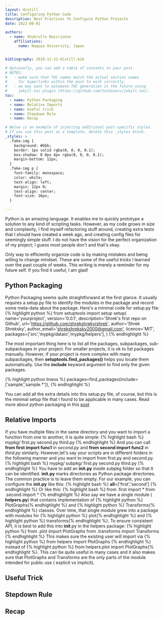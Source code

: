 ```yaml
---
layout: distill
title: Configuring Python Code
description: Best Practices To Configure Python Projects
date: 2022-08-01

authors:
  - name: Shukrullo Nazirjonov
    affiliations:
      name: Nagoya University, Japan


bibliography: 2018-12-22-distill.bib

# Optionally, you can add a table of contents to your post.
# NOTES:
#   - make sure that TOC names match the actual section names
#     for hyperlinks within the post to work correctly.
#   - we may want to automate TOC generation in the future using
#     jekyll-toc plugin (https://github.com/toshimaru/jekyll-toc).
toc:
  - name: Python Packaging
  - name: Relative Imports
  - name: Useful trick
  - name: Stepdown Rule
  - name: Recap

# Below is an example of injecting additional post-specific styles.
# If you use this post as a template, delete this _styles block.
_styles: >
  .fake-img {
    background: #bbb;
    border: 1px solid rgba(0, 0, 0, 0.1);
    box-shadow: 0 0px 4px rgba(0, 0, 0, 0.1);
    margin-bottom: 12px;
  }
  .fake-img p {
    font-family: monospace;
    color: white;
    text-align: left;
    margin: 12px 0;
    text-align: center;
    font-size: 16px;
  }

---
```


Python is an amazing language. It enables me to quickly prototype a solution to any kind of scripting tasks.
However, as my code grows in size and complexity, I find myself refactoring stuff around, creating extra tests that I should have created a week ago, and creating config files for seemingly simple stuff. 
I do not have the vision for the perfect organization of my project; I guess most people don't and that's okay.  

Only way to efficiently organize code is by making mistakes and being willing to change mindset.
These are some of the useful tricks I learned over the past couple of weeks. This writing is merely a reminder for my future self. If you find it useful, I am glad!

## Python Packaging
Python Packaging seems quite straightforward at the first glance. It usually requires a setup.py file to identify the modules in the package and record some meta-data about the package. Here's a minimal code for setup.py file:
{% highlight python %}
from setuptools import setup
setup(
     name='yourproject',
     version='0.0.1',
     description='Shrek's first repo on Github',
     url='https://github.com/shrekshreky/shrek',
     author='Shrek Shreksky',
     author_email='shrekshreksky2000@gmail.com',
     licence='MIT',
     packages=['src','mypkg/dataio','mypkg/helpers'],
)
{% endhighlight %}

The most important thing here is to list all the packages, subpackages, sub-subpackages in your project. For smaller projects, it is ok to list packages manually. However, if your project is more complex with many subpackages, then **setuptools.find_packages()** helps you locate them automatically. Use the **include** keyword argument to find only the given packages.

{% highlight python lineos %}
packages=find_packages(include=['sample','sample.*']),
{% endhighlight %}

You can add all the extra details into this setup.py file, of course, but this is the minimal setup file that I found to be applicable in many cases. Read more about python packaging in this [post](https://packaging.python.org/en/latest/guides/distributing-packages-using-setuptools/#setup-args)

## Relative Imports
If you have multiple files in the same directory and you want to import a function from one to another, it is quite simple:
{% highlight bash %}
mypkg/
   first.py
   second.py
   third.py
{% endhighlight %}
And you can call **from first import func1** in _second.py_ and **from second import func2** in _third.py_ similarly.
However,let's say your scripts are in different folders in the following manner and you want to import from first.py and second.py. 
{% highlight bash %}
mypkg/
   subpkg/
     first.py
     second.py
    third.py
{% endhighlight %}
You have to add an **__init__.py** inside subpkg folder so that it can be identified. **__init__.py** marks directories as Python package directories. The common practice is to leave them empty. For our example, you can configure the **__init__.py** like this:
{% highlight bash %}
__all__=['first','second']
{% endhighlight %}
Or like this:
{% highlight bash %}
from .first import *
from .second import *
{% endhighlight %}
Also say we have a single module ( **helpers.py**) that contains implementation of {% highlight python %} PlotGraphs{% endhighlight %} and {% highlight python %} Transforms{% endhighlight %} classes. Over time, that single module grew into a package with modules for {% highlight python %} plot{% endhighlight %} and {% highlight python %} transforms{% endhighlight %}.
To ensure consistent API, it is best to add this into __init__.py in the helpers package:
{% highlight python %} 
from .plot import PlotGraphs
from .transforms import Transforms
{% endhighlight %}
This makes sure the existing user will import via {% highlight python %} from helpers import PlotGraphs {% endhighlight %} instead of {% highlight python %} from helpers.plot import PlotGraphs{% endhighlight %}.
This can be quite useful in many cases and it also makes sure that PlotGraphs and Transforms are the only parts of the module intended for public use ( explicit vs implicit).
## Useful Trick
## Stepdown Rule
## Recap
